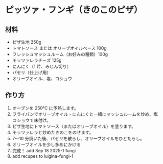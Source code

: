 # ピッツァ・フンギ（きのこのピザ）

## 材料

- ピザ生地 250g
- トマトソース または オリーブオイルベース 100g
- フレッシュマッシュルーム（お好みの種類）100g
- モッツァレラチーズ 125g
- にんにく（1 片、みじん切り）
- パセリ（仕上げ用）
- オリーブオイル、塩、コショウ

## 作り方

1. オーブンを 250℃ に予熱します。
2. フライパンでオリーブオイル・にんにくと一緒にマッシュルームを炒め、塩コショウで味付け。
3. ピザ生地にトマトソース（またはオリーブオイル）を塗ります。
4. モッツァレラと炒めたきのこをのせます。
5. 7〜10 分焼いた後、パセリを散らし、オリーブオイルをひとたらし。
6. オリーブオイルを少し多めにかける
7. 完成！
   add Sep 18 2025-1 fungi
8. add recupes to luigina-fungi-1

